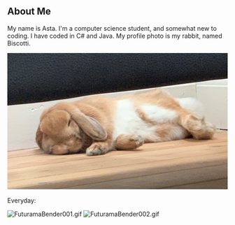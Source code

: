 ## About Me

My name is Asta. I'm a computer science student, and somewhat new to coding. I have coded in C# and Java.
My profile photo is my rabbit, named Biscotti.

![Biscotti (2).JPG](https://github.com/AsHuOvSo/AsHuOvSo.github.io/blob/master/Biscotti%20(2).JPG)

Everyday:

![FuturamaBender001.gif](https://64.media.tumblr.com/tumblr_lxe2ybvPfG1qg3q94o1_250.gifv)
![FuturamaBender002.gif](https://64.media.tumblr.com/tumblr_lxe2ybvPfG1qg3q94o2_250.gifv)
